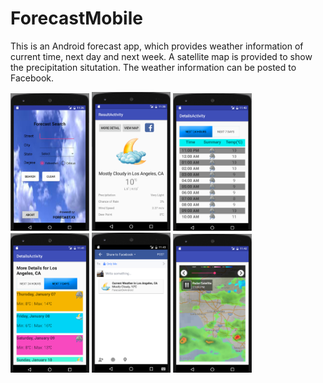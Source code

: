 # ForecastMobile
This is an Android forecast app, which provides weather information of current time, next day and next week. A satellite map is provided to show the precipitation situtation. The weather information can be posted to Facebook.

<img src="https://github.com/kevinthesun/ForecastMobile/blob/master/ScreenShot/Forecast1.png" width="25%" height="25%">
<img src="https://github.com/kevinthesun/ForecastMobile/blob/master/ScreenShot/Forecast2.png" width="25%" height="25%">
<img src="https://github.com/kevinthesun/ForecastMobile/blob/master/ScreenShot/Forecast3.png" width="25%" height="25%">
<img src="https://github.com/kevinthesun/ForecastMobile/blob/master/ScreenShot/Forecast4.png" width="25%" height="25%">
<img src="https://github.com/kevinthesun/ForecastMobile/blob/master/ScreenShot/Forecast5.png" width="25%" height="25%">
<img src="https://github.com/kevinthesun/ForecastMobile/blob/master/ScreenShot/Forecast6.png" width="25%" height="25%">

